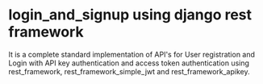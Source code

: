 # login_and_signup using django rest framework

It is a complete standard implementation of API's for User registration and Login with API key authentication and access token authentication 
using rest_framework, rest_framework_simple_jwt and rest_framework_apikey.
